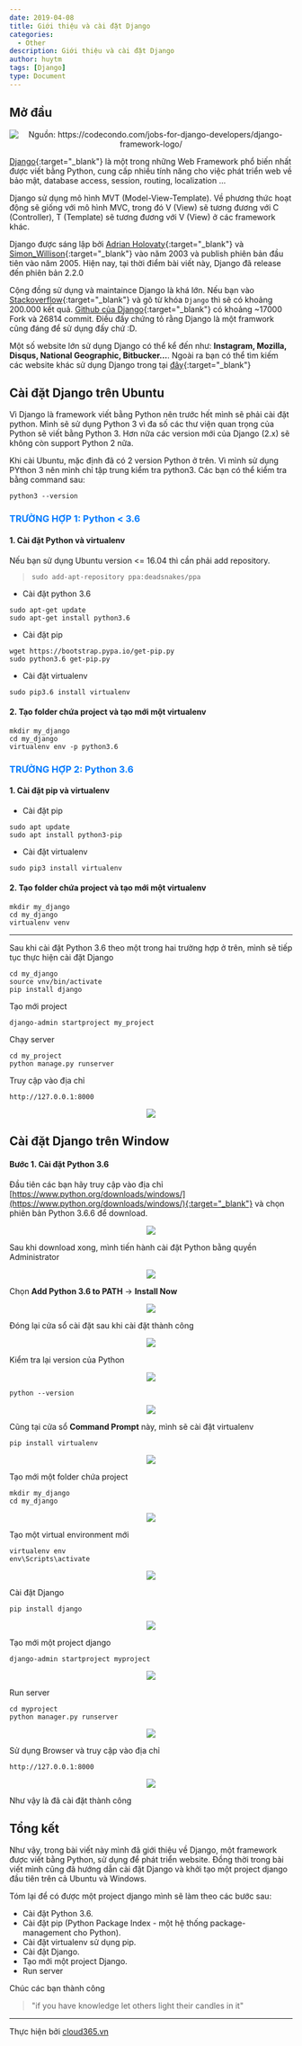 ```yaml
---
date: 2019-04-08
title: Giới thiệu và cài đặt Django
categories:
  - Other
description: Giới thiệu và cài đặt Django
author: huytm
tags: [Django]
type: Document
---
```


## Mở đầu

<p align="center">
<img src="/images/img-django/Django-Framework-Logo.png" title="Nguồn: https://codecondo.com/jobs-for-django-developers/django-framework-logo/">
</p>

[Django](https://www.djangoproject.com/){:target="_blank"} là một trong những Web Framework phổ biến nhất được viết bằng Python, cung cấp nhiều tính năng cho việc phát triển web về bảo mật, database access, session, routing, localization ...

Django sử dụng mô hình MVT (Model-View-Template). Về phương thức hoạt động sẽ giống với mô hình MVC, trong đó V (View) sẽ tương đương với C (Controller), T (Template) sẽ tương đương với V (View) ở các framework khác.

Django được sáng lập bởi [Adrian Holovaty](https://en.wikipedia.org/wiki/Adrian_Holovaty){:target="_blank"} và [Simon_Willison](https://en.wikipedia.org/wiki/Simon_Willison){:target="_blank"} vào năm 2003 và publish phiên bản đầu tiên vào năm 2005. Hiện nay, tại thời điểm bài viết này, Django đã release đến phiên bản 2.2.0

Cộng đồng sử dụng và maintaince Django là khá lớn. Nếu bạn vào [Stackoverflow](https://stackoverflow.com/){:target="_blank"} và gõ từ khóa `Django` thì sẽ có khoảng 200.000 kết quả. [Github của Django](https://github.com/django/django){:target="_blank"} có khoảng ~17000 Fork và 26814 commit. Điều đấy chứng tỏ rằng Django là một framwork cũng đáng để sử dụng đấy chứ :D.

Một số website lớn sử dụng Django có thể kể đến như: **Instagram, Mozilla, Disqus, National Geographic, Bitbucker...**. Ngoài ra bạn có thể tìm kiếm các website khác sử dụng Django trong  tại [đây](https://www.djangosites.org/){:target="_blank"}

## Cài đặt Django trên Ubuntu

Vì Django là framework viết bằng Python nên trước hết mình sẽ phải cài đặt python. Mình sẽ sử dụng Python 3 vì đa số các thư viện quan trọng của Python sẽ viết bằng Python 3. Hơn nữa các version mới của Django (2.x) sẽ không còn support Python 2 nữa.

Khi cài Ubuntu, mặc định đã có 2 version Python ở trên. Vì mình sử dụng PYthon 3 nên mình chỉ tập trung kiểm tra python3. Các bạn có thể kiểm tra bằng command sau:

```
python3 --version
```

### <span style="color:#007bff">TRƯỜNG HỢP 1: Python < 3.6</span>

#### 1. Cài đặt Python và virtualenv

Nếu bạn sử dụng Ubuntu version <= 16.04 thì cần phải add repository. 

> `sudo add-apt-repository ppa:deadsnakes/ppa`

- Cài đặt python 3.6

```
sudo apt-get update
sudo apt-get install python3.6
```

- Cài đặt pip

```
wget https://bootstrap.pypa.io/get-pip.py
sudo python3.6 get-pip.py
```

- Cài đặt virtualenv

```
sudo pip3.6 install virtualenv
```

#### 2. Tạo folder chứa project và tạo mới một virtualenv

```
mkdir my_django
cd my_django
virtualenv env -p python3.6
```

### <span style="color:#007bff">TRƯỜNG HỢP 2: Python 3.6</span>

#### 1. Cài đặt pip và virtualenv

- Cài đặt pip

```
sudo apt update
sudo apt install python3-pip
```

- Cài đặt virtualenv

```
sudo pip3 install virtualenv
```

#### 2. Tạo folder chứa project và tạo mới một virtualenv

```
mkdir my_django
cd my_django
virtualenv venv
```

---

Sau khi cài đặt Python 3.6 theo một trong hai trường hợp ở trên, mình sẽ tiếp tục thực hiện cài đặt Django

```
cd my_django
source vnv/bin/activate
pip install django
```

Tạo mới project 

```
django-admin startproject my_project
```

Chạy server

```
cd my_project
python manage.py runserver
```

Truy cập vào địa chỉ 

```
http://127.0.0.1:8000
```

<p align="center">
<img src="/images/img-django/django14.png">
</p>


## Cài đặt Django trên Window

#### Bước 1. Cài đặt Python 3.6 

Đầu tiên các bạn hãy truy cập vào địa chỉ [https://www.python.org/downloads/windows/](https://www.python.org/downloads/windows/){:target="_blank"} và chọn phiên bản Python 3.6.6 để download.

<p align="center">
<img src="/images/img-django/django1.png">
</p>

Sau khi download xong, mình tiến hành cài đặt Python bằng quyền Administrator

<p align="center">
<img src="/images/img-django/django2.png">
</p>

Chọn **Add Python 3.6 to PATH** → **Install Now**

<p align="center">
<img src="/images/img-django/django4.png">
</p>

Đóng lại cửa sổ cài đặt sau khi cài đặt thành công

<p align="center">
<img src="/images/img-django/django5.png">
</p>

Kiểm tra lại version của Python

<p align="center">
<img src="/images/img-django/django6.png">
</p>

```
python --version
```

<p align="center">
<img src="/images/img-django/django7.png">
</p>



Cũng tại cửa sổ **Command Prompt** này, mình sẽ cài đặt virtualenv

```
pip install virtualenv
```

<p align="center">
<img src="/images/img-django/django8.png">
</p>

Tạo mới một folder chứa project

```
mkdir my_django
cd my_django 
```

<p align="center">
<img src="/images/img-django/django9.png">
</p>

Tạo một virtual environment mới

```
virtualenv env
env\Scripts\activate 
```

<p align="center">
<img src="/images/img-django/django10.png">
</p>

Cài đặt Django

```
pip install django 
```

<p align="center">
<img src="/images/img-django/django11.png">
</p>

Tạo mới một project django 

```
django-admin startproject myproject
```

<p align="center">
<img src="/images/img-django/django12.png">
</p>

Run server 

```
cd myproject
python manager.py runserver
```

<p align="center">
<img src="/images/img-django/django13.png">
</p>

Sử dụng Browser và truy cập vào địa chỉ

```
http://127.0.0.1:8000
```

<p align="center">
<img src="/images/img-django/django14.png">
</p>

Như vậy là đã cài đặt thành công 


## Tổng kết

Như vậy, trong bài viết này mình đã giới thiệu về Django, một framework được viết bằng Python, sử dụng để phát triển website. Đồng thời trong bài viết mình cũng đã hướng dẫn cài đặt Django và khởi tạo một project django đầu tiên trên cả Ubuntu và Windows. 

Tóm lại để  có được một project django mình sẽ làm theo các bước sau:

- Cài đặt Python 3.6.
- Cài đặt pip (Python Package Index - một hệ thống package-management cho Python).
- Cài đặt virtualenv sử dụng pip.
- Cài đặt Django.
- Tạo mới một project Django.
- Run server

Chúc các bạn thành công

>"if you have knowledge let others light their candles in it"

---

Thực hiện bởi <a href="https://cloud365.vn/" target="_blank">cloud365.vn</a>
